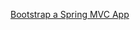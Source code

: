 [Bootstrap a Spring MVC App](http://www.codejava.net/frameworks/spring/bootstrapping-a-spring-web-mvc-application-programmatically)